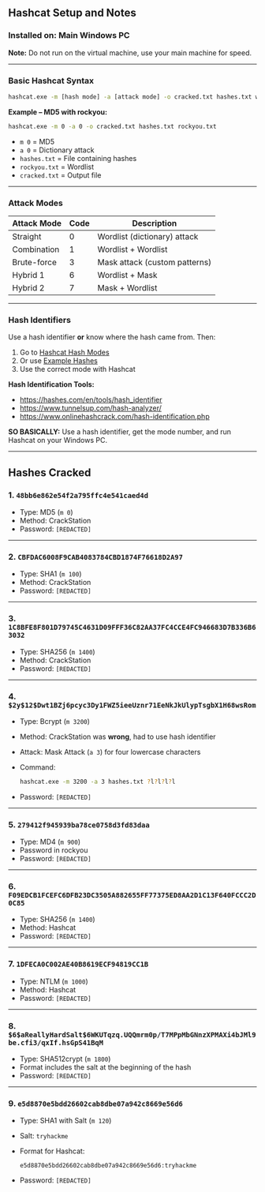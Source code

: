 ## Hashcat Setup and Notes

### Installed on: **Main Windows PC**

**Note:** Do not run on the virtual machine, use your main machine for speed.

---

### Basic Hashcat Syntax

```bash
hashcat.exe -m [hash mode] -a [attack mode] -o cracked.txt hashes.txt wordlist.txt
```

**Example – MD5 with rockyou:**

```bash
hashcat.exe -m 0 -a 0 -o cracked.txt hashes.txt rockyou.txt
```

- `m 0` = MD5
- `a 0` = Dictionary attack
- `hashes.txt` = File containing hashes
- `rockyou.txt` = Wordlist
- `cracked.txt` = Output file

---

### Attack Modes

| Attack Mode | Code | Description |
| --- | --- | --- |
| Straight | 0 | Wordlist (dictionary) attack |
| Combination | 1 | Wordlist + Wordlist |
| Brute-force | 3 | Mask attack (custom patterns) |
| Hybrid 1 | 6 | Wordlist + Mask |
| Hybrid 2 | 7 | Mask + Wordlist |

---

### Hash Identifiers

Use a hash identifier **or** know where the hash came from. Then:

1. Go to [Hashcat Hash Modes](https://hashcat.net/wiki/doku.php?id=hashcat#hash_modes)
2. Or use [Example Hashes](https://hashcat.net/wiki/doku.php?id=example_hashes)
3. Use the correct mode with Hashcat

**Hash Identification Tools:**

- https://hashes.com/en/tools/hash_identifier
- https://www.tunnelsup.com/hash-analyzer/
- https://www.onlinehashcrack.com/hash-identification.php

**SO BASICALLY:**
Use a hash identifier, get the mode number, and run Hashcat on your Windows PC.

---

## Hashes Cracked

### 1. `48bb6e862e54f2a795ffc4e541caed4d`

- Type: MD5 (`m 0`)
- Method: CrackStation
- Password: `[REDACTED]`

---

### 2. `CBFDAC6008F9CAB4083784CBD1874F76618D2A97`

- Type: SHA1 (`m 100`)
- Method: CrackStation
- Password: `[REDACTED]`

---

### 3. `1C8BFE8F801D79745C4631D09FFF36C82AA37FC4CCE4FC946683D7B336B63032`

- Type: SHA256 (`m 1400`)
- Method: CrackStation
- Password: `[REDACTED]`

---

### 4. `$2y$12$Dwt1BZj6pcyc3Dy1FWZ5ieeUznr71EeNkJkUlypTsgbX1H68wsRom`

- Type: Bcrypt (`m 3200`)
- Method: CrackStation was **wrong**, had to use hash identifier
- Attack: Mask Attack (`a 3`) for four lowercase characters
- Command:
    
    ```bash
    hashcat.exe -m 3200 -a 3 hashes.txt ?l?l?l?l
    ```
    
- Password: `[REDACTED]`

---

### 5. `279412f945939ba78ce0758d3fd83daa`

- Type: MD4 (`m 900`)
- Password in rockyou
- Password: `[REDACTED]`
---

### 6. `F09EDCB1FCEFC6DFB23DC3505A882655FF77375ED8AA2D1C13F640FCCC2D0C85`

- Type: SHA256 (`m 1400`)
- Method: Hashcat
- Password: `[REDACTED]`

---

### 7. `1DFECA0C002AE40B8619ECF94819CC1B`

- Type: NTLM (`m 1000`)
- Method: Hashcat
- Password: `[REDACTED]`

---

### 8. `$6$aReallyHardSalt$6WKUTqzq.UQQmrm0p/T7MPpMbGNnzXPMAXi4bJMl9be.cfi3/qxIf.hsGpS41BqM`

- Type: SHA512crypt (`m 1800`)
- Format includes the salt at the beginning of the hash
- Password: `[REDACTED]`

---

### 9. `e5d8870e5bdd26602cab8dbe07a942c8669e56d6`

- Type: SHA1 with Salt (`m 120`)
- Salt: `tryhackme`
- Format for Hashcat:
    
    ```
    e5d8870e5bdd26602cab8dbe07a942c8669e56d6:tryhackme
    ```
- Password: `[REDACTED]`
